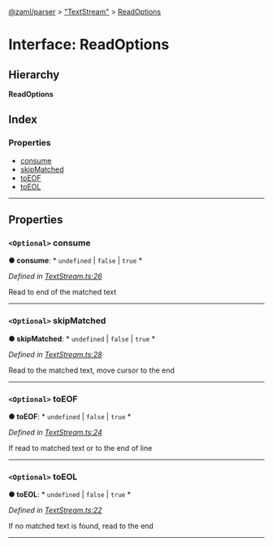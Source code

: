 [@zaml/parser](../README.md) > ["TextStream"](../modules/_textstream_.md) > [ReadOptions](../interfaces/_textstream_.readoptions.md)

# Interface: ReadOptions

## Hierarchy

**ReadOptions**

## Index

### Properties

* [consume](_textstream_.readoptions.md#consume)
* [skipMatched](_textstream_.readoptions.md#skipmatched)
* [toEOF](_textstream_.readoptions.md#toeof)
* [toEOL](_textstream_.readoptions.md#toeol)

---

## Properties

<a id="consume"></a>

### `<Optional>` consume

**● consume**: * `undefined` &#124; `false` &#124; `true`
*

*Defined in [TextStream.ts:26](https://github.com/nexushubs/zaml-lang/blob/dba599e/packages/zaml-parser/src/TextStream.ts#L26)*

Read to end of the matched text

___
<a id="skipmatched"></a>

### `<Optional>` skipMatched

**● skipMatched**: * `undefined` &#124; `false` &#124; `true`
*

*Defined in [TextStream.ts:28](https://github.com/nexushubs/zaml-lang/blob/dba599e/packages/zaml-parser/src/TextStream.ts#L28)*

Read to the matched text, move cursor to the end

___
<a id="toeof"></a>

### `<Optional>` toEOF

**● toEOF**: * `undefined` &#124; `false` &#124; `true`
*

*Defined in [TextStream.ts:24](https://github.com/nexushubs/zaml-lang/blob/dba599e/packages/zaml-parser/src/TextStream.ts#L24)*

If read to matched text or to the end of line

___
<a id="toeol"></a>

### `<Optional>` toEOL

**● toEOL**: * `undefined` &#124; `false` &#124; `true`
*

*Defined in [TextStream.ts:22](https://github.com/nexushubs/zaml-lang/blob/dba599e/packages/zaml-parser/src/TextStream.ts#L22)*

If no matched text is found, read to the end

___

